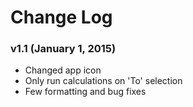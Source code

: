 # Change Log

### v1.1 (January 1, 2015)
- Changed app icon
- Only run calculations on 'To' selection
- Few formatting and bug fixes